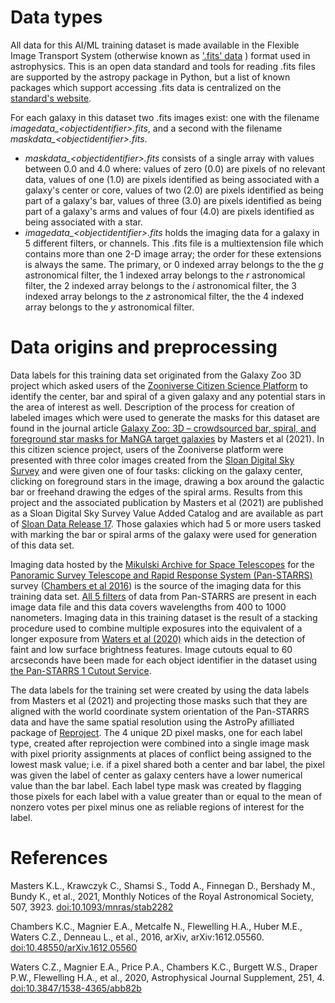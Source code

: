 # Data types

All data for this AI/ML training dataset is made available in the Flexible Image Transport System (otherwise known as ['.fits' data](https://fits.gsfc.nasa.gov/) ) format used in astrophysics. This is an open data standard and tools for reading .fits files are supported by the astropy package in Python, but a list of known packages which support accessing .fits data is centralized on the [standard's website](https://fits.gsfc.nasa.gov/fits_libraries.html).

For each galaxy in this dataset two .fits images exist: one with the filename *imagedata_\<objectidentifier\>.fits*, and a second with the filename *maskdata_\<objectidentifier\>.fits*. 
- *maskdata_\<objectidentifier\>.fits* consists of a single array with values between 0.0 and 4.0 where: values of zero (0.0) are pixels of no relevant data, values of one (1.0) are pixels identified as being associated with a galaxy's center or core, values of two (2.0) are pixels identified as being part of a galaxy's bar, values of three (3.0) are pixels identified as being part of a galaxy's arms and values of four (4.0) are pixels identified as being associated with a star.  
- *imagedata_\<objectidentifier\>.fits* holds the imaging data for a galaxy in 5 different filters, or channels. This .fits file is a multiextension file which contains more than one 2-D image array; the order for these extensions is always the same. The primary, or 0 indexed array belongs to the the *g* astronomical filter, the 1 indexed array belongs to the *r* astronomical filter, the 2 indexed array belongs to the *i* astronomical filter, the 3 indexed array belongs to the *z* astronomical filter, the the 4 indexed array belongs to the *y* astronomical filter. 

# Data origins and preprocessing

Data labels for this training data set originated from the Galaxy Zoo 3D project which asked users of the [Zooniverse Citizen Science Platform](https://www.zooniverse.org) to identify the center, bar and spiral of a given galaxy and any potential stars in the area of interest as well. Description of the process for creation of labeled images which were used to generate the masks for this dataset are found in the journal article [Galaxy Zoo: 3D – crowdsourced bar, spiral, and foreground star masks for MaNGA target galaxies]('https://academic.oup.com/mnras/article/507/3/3923/6347355') by Masters et al (2021). In this citizen science project, users of the Zooniverse platform were presented with three color images created from the [Sloan Digital Sky Survey](https://www.sdss4.org/) and were given one of four tasks: clicking on the galaxy center, clicking on foreground stars in the image, drawing a box around the galactic bar or freehand drawing the edges of the spiral arms. Results from this project and the associated publication by Masters et al (2021) are published as a Sloan Digital Sky Survey Value Added Catalog and are available as part of [Sloan Data Release 17](https://www.sdss4.org/dr17/data_access/value-added-catalogs/?vac_id=galaxy-zoo-3d). Those galaxies which had 5 or more users tasked with marking the bar or spiral arms of the galaxy were used for generation of this data set.


Imaging data hosted by the [Mikulski Archive for Space Telescopes](https://archive.stsci.edu) for the [Panoramic Survey Telescope and Rapid Response System \(Pan-STARRS\)](https://outerspace.stsci.edu/display/PANSTARRS/) survey ([Chambers et al 2016]()) is the source of the imaging data for this training data set. [All 5 filters](https://outerspace.stsci.edu/display/PANSTARRS/PS1+Filter+properties) of data from Pan-STARRS are present in each image data file and this data covers wavelengths from 400 to 1000 nanometers. Imaging data in this training dataset is the result of a stacking procedure used to combine multiple exposures into the equivalent of a longer exposure from [Waters et al \(2020\)](https://iopscience.iop.org/article/10.3847/1538-4365/abb82b) which aids in the detection of faint and low surface brightness features. Image cutouts equal to 60 arcseconds have been made for each object identifier in the dataset using [the Pan-STARRS 1 Cutout Service](https://outerspace.stsci.edu/display/PANSTARRS/PS1+Image+Cutout+Service).


The data labels for the training set were created by using the data labels from Masters et al (2021) and projecting those masks such that they are aligned with the world coordinate system orientation of the Pan-STARRS data and have the same spatial resolution using the AstroPy afilliated package of [Reproject](https://github.com/astropy/reproject). The 4 unique 2D pixel masks, one for each label type, created after reprojection were combined into a single image mask with pixel priority assignments at places of conflict being assigned to the lowest mask value; i.e. if a pixel shared both a center and bar label, the pixel was given the label of center as galaxy centers have a lower numerical value than the bar label. Each label type mask was created by flagging those pixels for each label with a value greater than or equal to the mean of nonzero votes per pixel minus one as reliable regions of interest for the label.


# References

 Masters K.L., Krawczyk C., Shamsi S., Todd A., Finnegan D., Bershady M., Bundy K., et al., 2021, Monthly Notices of the Royal Astronomical Society, 507, 3923. [doi:10.1093/mnras/stab2282](https://academic.oup.com/mnras/article/507/3/3923/6347355)

Chambers K.C., Magnier E.A., Metcalfe N., Flewelling H.A., Huber M.E., Waters C.Z., Denneau L., et al., 2016, arXiv, arXiv:1612.05560. [doi:10.48550/arXiv.1612.05560](https://arxiv.org/abs/1612.05560)

Waters C.Z., Magnier E.A., Price P.A., Chambers K.C., Burgett W.S., Draper P.W., Flewelling H.A., et al., 2020, Astrophysical Journal Supplement, 251, 4. [doi:10.3847/1538-4365/abb82b](https://iopscience.iop.org/article/10.3847/1538-4365/abb82b)

